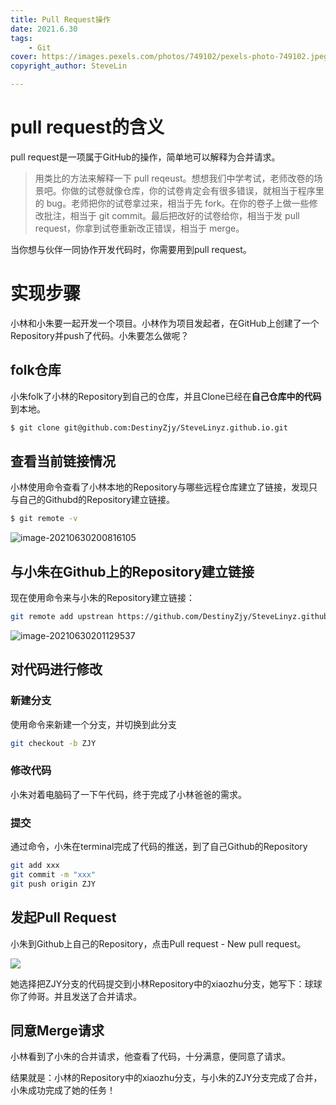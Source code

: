 ```yaml
---
title: Pull Request操作
date: 2021.6.30
tags:
    - Git
cover: https://images.pexels.com/photos/749102/pexels-photo-749102.jpeg?auto=compress&cs=tinysrgb&h=750&w=1260
copyright_author: SteveLin

---
```




# pull request的含义

pull request是一项属于GitHub的操作，简单地可以解释为合并请求。

> 用类比的方法来解释一下 pull reqeust。想想我们中学考试，老师改卷的场景吧。你做的试卷就像仓库，你的试卷肯定会有很多错误，就相当于程序里的 bug。老师把你的试卷拿过来，相当于先 fork。在你的卷子上做一些修改批注，相当于 git commit。最后把改好的试卷给你，相当于发 pull request，你拿到试卷重新改正错误，相当于 merge。

当你想与伙伴一同协作开发代码时，你需要用到pull request。

# 实现步骤

小林和小朱要一起开发一个项目。小林作为项目发起者，在GitHub上创建了一个Repository并push了代码。小朱要怎么做呢？

## folk仓库

小朱folk了小林的Repository到自己的仓库，并且Clone已经在**自己仓库中的代码**到本地。

```bash
$ git clone git@github.com:DestinyZjy/SteveLinyz.github.io.git
```

## 查看当前链接情况

小林使用命令查看了小林本地的Repository与哪些远程仓库建立了链接，发现只与自己的Githubd的Repository建立链接。

```bash
$ git remote -v
```

![image-20210630200816105](https://gitee.com/steve-lin08/image-host/raw/master/20210630200816.png)

## 与小朱在Github上的Repository建立链接

现在使用命令来与小朱的Repository建立链接：

```bash
git remote add upstrean https://github.com/DestinyZjy/SteveLinyz.github.io
```

![image-20210630201129537](https://gitee.com/steve-lin08/image-host/raw/master/20210630201129.png)

## 对代码进行修改

### 新建分支

使用命令来新建一个分支，并切换到此分支

```bash
git checkout -b ZJY
```

### 修改代码

小朱对着电脑码了一下午代码，终于完成了小林爸爸的需求。

### 提交

通过命令，小朱在terminal完成了代码的推送，到了自己Github的Repository

```bash
git add xxx
git commit -m "xxx"
git push origin ZJY
```

## 发起Pull Request

小朱到Github上自己的Repository，点击Pull request - New pull request。

![](https://gitee.com/steve-lin08/image-host/raw/master/20210630201924.png)

她选择把ZJY分支的代码提交到小林Repository中的xiaozhu分支，她写下：球球你了帅哥。并且发送了合并请求。

## 同意Merge请求

小林看到了小朱的合并请求，他查看了代码，十分满意，便同意了请求。

结果就是：小林的Repository中的xiaozhu分支，与小朱的ZJY分支完成了合并，小朱成功完成了她的任务！